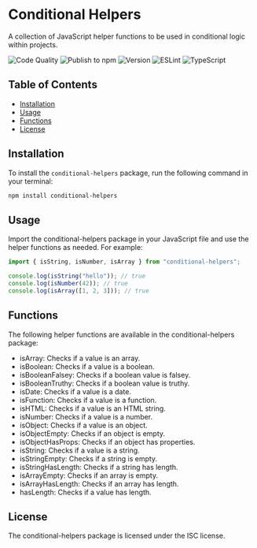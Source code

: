 # Conditional Helpers

A collection of JavaScript helper functions to be used in conditional logic within projects.

![Code Quality](https://github.com/garydavisonos/conditional-helpers/actions/workflows/code.quality.yml/badge.svg)
![Publish to npm](https://github.com/garydavisonos/conditional-helpers/actions/workflows/publish.yml/badge.svg)
![Version](https://img.shields.io/npm/v/conditional-helpers)
![ESLint](https://img.shields.io/badge/code%20style-eslint-brightgreen)
![TypeScript](https://img.shields.io/badge/language-typescript-blue)



## Table of Contents

- [Installation](#installation)
- [Usage](#usage)
- [Functions](#functions)
- [License](#license)

## Installation

To install the `conditional-helpers` package, run the following command in your terminal:

```bash
npm install conditional-helpers
```

## Usage

Import the conditional-helpers package in your JavaScript file and use the helper functions as needed. For example:

```js
import { isString, isNumber, isArray } from "conditional-helpers";

console.log(isString("hello")); // true
console.log(isNumber(42)); // true
console.log(isArray([1, 2, 3])); // true
```

## Functions

The following helper functions are available in the conditional-helpers package:

- isArray: Checks if a value is an array.
- isBoolean: Checks if a value is a boolean.
- isBooleanFalsey: Checks if a boolean value is falsey.
- isBooleanTruthy: Checks if a boolean value is truthy.
- isDate: Checks if a value is a date.
- isFunction: Checks if a value is a function.
- isHTML: Checks if a value is an HTML string.
- isNumber: Checks if a value is a number.
- isObject: Checks if a value is an object.
- isObjectEmpty: Checks if an object is empty.
- isObjectHasProps: Checks if an object has properties.
- isString: Checks if a value is a string.
- isStringEmpty: Checks if a string is empty.
- isStringHasLength: Checks if a string has length.
- isArrayEmpty: Checks if an array is empty.
- isArrayHasLength: Checks if an array has length.
- hasLength: Checks if a value has length.

## License

The conditional-helpers package is licensed under the ISC license.
